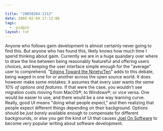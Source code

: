 ```yaml
---

title: "20050204-1212"
date: 2005-02-04 17:12:00
tags:
  -  pidgin
layout: rut
---
```


Anyone who follows gaim development is almost certainly never
going to find this.  But anyone who has found this, likely knows
how much time I spend thinking about gaim.  Currently we are in a
huge quandary over where to draw the line between being reasonably
featureful and offering users choices, and keeping the user
interface simple enough for the "average" user to comprehend.  "<a href="http://www.ofb.biz/modules.php?name=News&file=article&sid=351&mode=&order=0&thold=0">Edging
Toward the Ninety/Ten</a>" adds to this debate, being waged
in one for or another across the open source world.  It does
however make some mistakes: it assumes that every user wants
<em>the same 10% of options and features</em>.  If that were the
case, you wouldn't see migration costs moving from MacOS&#xae;;
to Windows&#xae;; or vice versa.  One would be easier to use,
and there would be a one way learning curve.  Really, good UI
means "doing what people expect," and then realizing that people
expect different things depending on their background.  Options
should be <em>just barely</em> available enough to compensate for
different backgrounds, or else you get the kind of UI that causes <a href="http://www.joelonsoftware.com/navLinks/fog0000000247.html">Joel
On Software</a> to become very popular writing about software
development.

